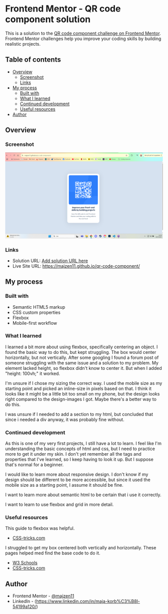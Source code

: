 # Frontend Mentor - QR code component solution

This is a solution to the [QR code component challenge on Frontend Mentor](https://www.frontendmentor.io/challenges/qr-code-component-iux_sIO_H). Frontend Mentor challenges help you improve your coding skills by building realistic projects. 

## Table of contents

- [Overview](#overview)
  - [Screenshot](#screenshot)
  - [Links](#links)
- [My process](#my-process)
  - [Built with](#built-with)
  - [What I learned](#what-i-learned)
  - [Continued development](#continued-development)
  - [Useful resources](#useful-resources)
- [Author](#author)


## Overview

### Screenshot

![](images/screenshot-qr-code.png)


### Links

- Solution URL: [Add solution URL here](https://your-solution-url.com)
- Live Site URL: https://majzen11.github.io/qr-code-component/

## My process

### Built with

- Semantic HTML5 markup
- CSS custom properties
- Flexbox
- Mobile-first workflow

### What I learned

I learned a bit more about using flexbox, specifically centering an object. I found the basic way to do this, but kept struggling. The box would center horizontally, but not vertically. After some googling I found a forum post of someone struggling with the same issue and a solution to my problem. My element lacked height, so flexbox didn't know to center it. But when I added "height: 100vh;" it worked.

I'm unsure if I chose my sizing the correct way. I used the mobile size as my starting point and picked an inline-size in pixels based on that. I think it looks like it might be a little bit too small on my phone, but the design looks right compared to the design-images I got. Maybe there's a better way to do this.

I was unsure if I needed to add a section to my html, but concluded that since i needed a div anyway, it was probably fine without.

### Continued development

As this is one of my very first projects, I still have a lot to learn. I feel like I'm understanding the basic concepts of html and css, but I need to practice more to get it under my skin. I don't yet remember all the tags and properties that I've learned, so I keep having to look it up. But I suppose that's normal for a beginner.

I would like to learn more about responsive design. I don't know if my design should be different to be more accessible, but since it used the mobile size as a starting point, I assume it should be fine.

I want to learn more about semantic html to be certain that i use it correctly.

I want to learn to use flexbox and grid in more detail.

### Useful resources

This guide to flexbox was helpful.
- [CSS-tricks.com](https://css-tricks.com/snippets/css/a-guide-to-flexbox/)

I struggled to get my box centered both vertically and horizontally. These pages helped med find the base code to do it.
- [W3 Schools](https://www.w3schools.com/css/css_align.asp) 
- [CSS-tricks.com](https://css-tricks.com/centering-css-complete-guide/)




## Author

- Frontend Mentor - [@majzen11](https://www.frontendmentor.io/profile/Majzen11)
- LinkedIn - (https://www.linkedin.com/in/maja-korb%C3%B8l-54199a120/)


